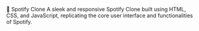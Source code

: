 🎵 Spotify Clone
A sleek and responsive Spotify Clone built using HTML, CSS, and JavaScript, replicating the core user interface and functionalities of Spotify.
